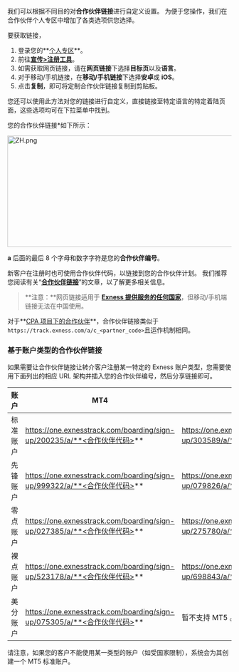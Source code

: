
我们可以根据不同目的对**合作伙伴链接**进行自定义设置。 为便于您操作，我们在合作伙伴个人专区中增加了各类选项供您选择。

要获取链接，

1. 登录您的**[个人专区](https://www.exnessaffiliates.com/intl/zh/)**。
2. 前往[**宣传>注册工具**](https://my.exnessaffiliates.com/login/?origin=%2Fpromo%2Flinks%2Fforex)。
3. 如需获取网页链接，请在**网页链接**下选择**目标页**以及**语言**。
4. 对于移动/手机链接，在**移动/手机链接**下选择**安卓**或 **iOS**。
5. 点击**复制**，即可将定制合作伙伴链接复制到剪贴板。

您还可以使用此方法对您的链接进行自定义，直接链接至特定语言的特定着陆页面，这些选项均可在下拉菜单中找到。

您的合作伙伴链接*如下所示：

<img alt="ZH.png" src="https://get.exnessaffiliates.help/hc/article_attachments/6726595940242/ZH.png" height="250" width="646" />

**a** 后面的最后 8 个字母和数字字符是您的**合作伙伴编号**。

新客户在注册时也可使用合作伙伴代码，以链接到您的合作伙伴计划。 我们推荐您阅读有关“**[合作伙伴链接](https://get.exnessaffiliates.help/hc/zh-cn/articles/360016804679-All-About-Partner-Links)**”的文章，以了解更多相关信息。

> **注意：**网页链接适用于 **[Exness 提供服务的任何国家](https://get.exnessaffiliates.help/hc/zh-cn/articles/360015234699-Are-there-any-countries-Exness-does-not-accept-partners-from-)**，但移动/手机端链接无法在中国使用。

对于**[CPA 项目下的合作伙伴](https://get.exnessaffiliates.help/hc/zh-cn/articles/360011039839)**，合作伙伴链接类似于 `https://track.exness.com/a/c_<partner_code>`且运作机制相同。

### **基于账户类型的合作伙伴链接** ###

如果需要让合作伙伴链接让转介客户注册某一特定的 Exness 账户类型，您需要使用下面列出的相应 URL 架构并插入您的合作伙伴编号，然后分享链接即可。

| **账户**|                              **MT4**                             |                              **MT5**                             |
|-------|------------------------------------------------------------------|------------------------------------------------------------------|
| 标准账户  |https://one.exnesstrack.com/boarding/sign-up/200235/a/**<合作伙伴代码>**|https://one.exnesstrack.com/boarding/sign-up/303589/a/**<合作伙伴代码>**|
| 先锋账户  |https://one.exnesstrack.com/boarding/sign-up/999322/a/**<合作伙伴代码>**|https://one.exnesstrack.com/boarding/sign-up/079826/a/**<合作伙伴代码>**|
| 零点账户  |https://one.exnesstrack.com/boarding/sign-up/027385/a/**<合作伙伴代码>**|https://one.exnesstrack.com/boarding/sign-up/275780/a/**<合作伙伴代码>**|
| 裸点账户  |https://one.exnesstrack.com/boarding/sign-up/523178/a/**<合作伙伴代码>**|https://one.exnesstrack.com/boarding/sign-up/698843/a/**<合作伙伴代码>**|
| 美分账户  |https://one.exnesstrack.com/boarding/sign-up/075305/a/**<合作伙伴代码>**|                            暂不支持 MT5 。                            |

请注意，如果您的客户不能使用某一类型的账户（如受国家限制），系统会为其创建一个 MT5 标准账户。